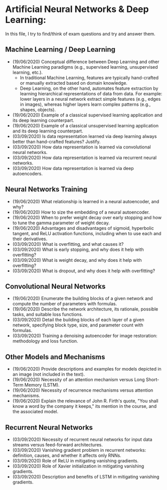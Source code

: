 # Artificial Neural Networks & Deep Learning:
In this file, I try to find/think of exam questions and try and answer them.

## Machine Learning / Deep Learning
- (19/06/2020) Conceptual difference between Deep Learning and other Machine Learning paradigms (e.g., supervised learning, unsupervised learning, etc.).
    - In traditional Machine Learning, features are typically hand-crafted or manually extracted based on domain knowledge.
    - Deep Learning, on the other hand, automates feature extraction by learning hierarchical representations of data from data. For example: lower layers in a neural network extract simple features (e.g., edges in images), whereas higher layers learn complex patterns (e.g., shapes, objects). 
- (19/06/2020) Example of a classical supervised learning application and its deep learning counterpart.
- (19/06/2020) Example of a classical unsupervised learning application and its deep learning counterpart.
- (03/09/2020) Is data representation learned via deep learning always better than hand-crafted features? Justify.
- (03/09/2020) How data representation is learned via convolutional neural networks.
- (03/09/2020) How data representation is learned via recurrent neural networks.
- (03/09/2020) How data representation is learned via deep autoencoders.

## Neural Networks Training
- (19/06/2020) What relationship is learned in a neural autoencoder, and why?
- (19/06/2020) How to size the embedding of a neural autoencoder.
- (19/06/2020) When to prefer weight decay over early stopping and how to tune the gamma parameter of weight decay.
- (19/06/2020) Advantages and disadvantages of sigmoid, hyperbolic tangent, and ReLU activation functions, including when to use each and their derivatives.
- (03/09/2020) What is overfitting, and what causes it?
- (03/09/2020) What is early stopping, and why does it help with overfitting?
- (03/09/2020) What is weight decay, and why does it help with overfitting?
- (03/09/2020) What is dropout, and why does it help with overfitting?

## Convolutional Neural Networks
- (19/06/2020) Enumerate the building blocks of a given network and compute the number of parameters with formulas.
- (19/06/2020) Describe the network architecture, its rationale, possible tasks, and suitable loss functions.
- (03/09/2020) Detail the building blocks of each layer of a given network, specifying block type, size, and parameter count with formulas.
- (03/09/2020) Training a denoising autoencoder for image restoration: methodology and loss function.

## Other Models and Mechanisms
- (19/06/2020) Provide descriptions and examples for models depicted in an image (not included in the text).
- (19/06/2020) Necessity of an attention mechanism versus Long Short-Term Memory (LSTM).
- (19/06/2020) Necessity of recurrence mechanisms versus attention mechanisms.
- (19/06/2020) Explain the relevance of John R. Firth's quote, "You shall know a word by the company it keeps," its mention in the course, and the associated model.

## Recurrent Neural Networks
- (03/09/2020) Necessity of recurrent neural networks for input data streams versus feed-forward architectures.
- (03/09/2020) Vanishing gradient problem in recurrent networks: definition, causes, and whether it affects only RNNs.
- (03/09/2020) Role of ReLU in mitigating vanishing gradients.
- (03/09/2020) Role of Xavier initialization in mitigating vanishing gradients.
- (03/09/2020) Description and benefits of LSTM in mitigating vanishing gradients.
